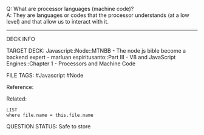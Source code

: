Q: What are processor languages (machine code)?  
A: They are languages or codes that the processor understands (at a low level) and that allow us to interact with it.
<!--ID: 1693660763806-->

---

DECK INFO

TARGET DECK: Javascript::Node::MTNBB - The node js bible become a backend expert - marluan espiritusanto::Part III - V8 and JavaScript Engines::Chapter 1 - Processors and Machine Code

FILE TAGS: #Javascript #Node

Reference:

Related:

```dataview
LIST
where file.name = this.file.name
```

QUESTION STATUS: Safe to store
